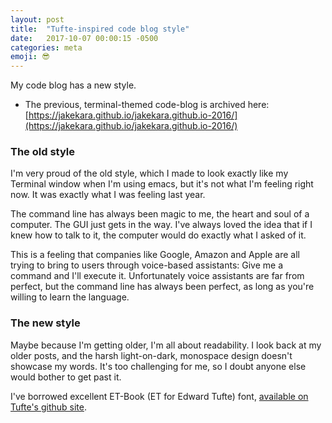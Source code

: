 ```yaml
---
layout: post
title:  "Tufte-inspired code blog style"
date:   2017-10-07 00:00:15 -0500
categories: meta
emoji: 😎
---
```


My code blog has a new style.

* The previous, terminal-themed code-blog is archived here: [https://jakekara.github.io/jakekara.github.io-2016/](https://jakekara.github.io/jakekara.github.io-2016/)

### The old style

I'm very proud of the old style, which I made to look exactly like my
Terminal window when I'm using emacs, but it's not what I'm feeling right
now. It was exactly what I was feeling last year.

The command line has always been magic to me, the heart and soul of a
computer. The GUI just gets in the way. I've always loved the idea that if
I knew how to talk to it, the computer would do exactly what I asked of
it.

This is a feeling that companies like Google, Amazon and Apple are all
trying to bring to users through voice-based assistants: Give me a command
and I'll execute it. Unfortunately voice assistants are far from perfect,
but the command line has always been perfect, as long as you're willing to
learn the language.

### The new style

Maybe because I'm getting older, I'm all about readability. I look back at
my older posts, and the harsh light-on-dark, monospace design doesn't
showcase my words. It's too challenging for me, so I doubt anyone else
would bother to get past it.

I've borrowed excellent ET-Book (ET for Edward Tufte) font, [available
on Tufte's github
site](https://github.com/edwardtufte/tufte-css/tree/gh-pages/et-book).

